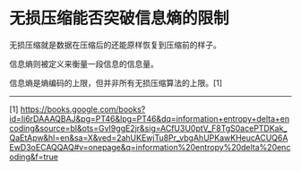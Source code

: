 # 无损压缩能否突破信息熵的限制

无损压缩就是数据在压缩后的还能原样恢复到压缩前的样子。

信息熵则被定义来衡量一段信息的信息量。

信息熵是熵编码的上限，但并非所有无损压缩算法的上限。[1]


---

[1] https://books.google.com/books?id=Ii6rDAAAQBAJ&pg=PT46&lpg=PT46&dq=information+entropy+delta+encoding&source=bl&ots=GvI9ggE2jr&sig=ACfU3U0ptV_F8TgS0acePTDKak_QaEtApw&hl=en&sa=X&ved=2ahUKEwjTu8Pr_vbgAhUPKawKHeucACUQ6AEwD3oECAQQAQ#v=onepage&q=information%20entropy%20delta%20encoding&f=true